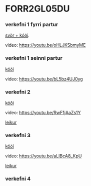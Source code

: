# FORR2GL05DU

### verkefni 1 fyrri partur
[svör + kóði](https://github.com/ellaleaf/FORR2GL05DU/tree/728e0abd3a3d03f786ffc0c8332e71cc65ae45ab/verkefni%201%20fyrri%20partur).

video: https://youtu.be/oHLJKSbmyME

### verkefni 1 seinni partur

[kóði](https://github.com/ellaleaf/FORR2GL05DU/tree/b18a910f6ea10d3b443690f77868cfebb1c3404b/verkefni%201%20seinni%20partur)

video: https://youtu.be/bL5bz4UJ0yg


### verkefni 2

[kóði](https://github.com/ellaleaf/FORR2GL05DU/tree/dd44d024cf9d83180b60827701b9dbcb7305444a/verkefni%202)

video: https://youtu.be/RwF1jAaZs1Y

[leikur](https://play.unity.com/en/games/a2ae5cfa-b8e4-4e3c-84f9-e1443bbf16d1/runner-forr2gl05du-verkefni-2)


### verkefni 3

[kóði](https://github.com/ellaleaf/FORR2GL05DU/tree/2ed207f8a84f549bef6454e2bc5210b3220e9c91/verkefni%203/skriftur)

video: https://youtu.be/aLIBcA8_KpU

[leikur](https://play.unity.com/en/games/311536cd-7298-4295-9d50-28d4bed1b779/shooter)


### verkefni 4


